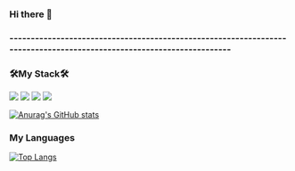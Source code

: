 ### Hi there 👋
### ---------------------------------------------------------------------------------------------------------------------
### 🛠️My Stack🛠️
<img src="https://img.shields.io/badge/SpringBoot-6DB33F?style=flat-square&logo=Spring Boot&logoColor=white"/> <img src="https://img.shields.io/badge/C-A8B9CC?style=flat-square&logo=C&logoColor=white"/> <img src="https://img.shields.io/badge/C++-00599C?style=flat-square&logo=C++&logoColor=white"/> <img src="https://img.shields.io/badge/Java-007396?style=flat-square&logo=Java&logoColor=white"/>

[![Anurag's GitHub stats](https://github-readme-stats.vercel.app/api?username=beargame123)](https://github.com/beargame123/github-readme-stats)

### My Languages
[![Top Langs](https://github-readme-stats.vercel.app/api/top-langs/?username=beargame123)](https://github.com/beargame123/github-readme-stats)
<!--
**beargame123/beargame123** is a ✨ _special_ ✨ repository because its `README.md` (this file) appears on your GitHub profile.
Here are some ideas to get you started:

- 🔭 I’m currently working on ...
- 🌱 I’m currently learning ...
- 👯 I’m looking to collaborate on ...
- 🤔 I’m looking for help with ...
- 💬 Ask me about ...
- 📫 How to reach me: ...
- 😄 Pronouns: ....
- ⚡ Fun fact: ....
-->

